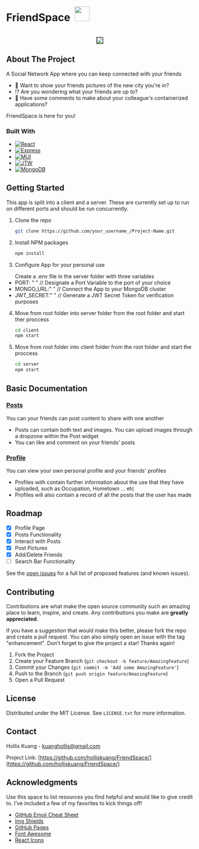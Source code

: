 # FriendSpace <img src='https://res.cloudinary.com/dd97ovnmi/image/upload/v1677131194/friends_irkpgb.png' width=40px height=40px style="margin-left:5px"> 

<!-- PROJECT LOGO -->
<br />
<div align="center">
    <img style='border:1px solid black' src="https://res.cloudinary.com/dd97ovnmi/image/upload/v1677113683/chrome_zKY7exhAMr_mdzad1.jpg" >
 
</div>




<!-- ABOUT THE PROJECT -->
## About The Project

<p>A Social Network App where you can keep connected with your friends 
<ul>
<li> 🌉 Want to show your friends pictures of the new city you're in?</li>
<li> ⁉️ Are you wondering what your friends are up to?</li>
<li> 🐳 Have some comments to make about your colleague's containerized applications? </li>
</ul>
</p>
<p>FriendSpace is here for you!</p>



### Built With

* [![React][React.js]][React-url]
* [![Express][Express.js]][Express-url]
* [![MUI][MUI]][MUI-url]
* [![JTW][JWT]][JWT-url]
* [![MongoDB][MongoDB]][MongoDB-url]



<!-- GETTING STARTED -->
## Getting Started

This app is split into a client and a server. These are currently set up to run on different ports and should be run concurrently.

1. Clone the repo
   ```sh
   git clone https://github.com/your_username_/Project-Name.git
   ```
2. Install NPM packages
   ```sh
   npm install
   ```
3. Configure App for your personal use
<ul>
Create a .env file in the server folder with three variables
<li>PORT: " " // Designate a Port Variable to the port of your choice</li>
<li>MONGO_URL:" "  // Connect the App to your MongoDB cluster </li>
<li>JWT_SECRET:" " // Generate a JWT Secret Token for verification purposes </li>
</ul>
   
   
4. Move from root folder into server folder from the root folder and start ther proccess
   ```sh
   cd client
   npm start
   ```
5. Move from root folder into client folder from the root folder and start the proccess
   ```sh
   cd server
   npm start
   ```


<!-- USAGE EXAMPLES -->
## Basic Documentation



<h3><ins>Posts</ins></h3>
<p>You can your friends can post content to share with one another</p>
<ul>
<li>Posts can contain both text and images. You can upload images through a dropzone within the Post widget</li>
<li>You can like and comment on your friends' posts</li>
</ul>


<h3><ins>Profile</ins></h3>

<p>You can view your own personal profile and your friends' profiles</p>
<ul>
<li>Profiles with contain further information about the use that they have uploaded, such as Occupation, Hometown ... etc </li>
<li>Profiles will also contain a record of all the posts that the user has made </li>
</ul>



<!-- ROADMAP -->
## Roadmap

- [x] Profile Page
- [x] Posts Functionality
- [x] Interact with Posts 
- [x] Post Pictures
- [x] Add/Delete Friends
- [ ] Search Bar Functionality

See the [open issues](https://github.com/holliskuang/FriendSpace/issues) for a full list of proposed features (and known issues).



<!-- CONTRIBUTING -->
## Contributing

Contributions are what make the open source community such an amazing place to learn, inspire, and create. Any contributions you make are **greatly appreciated**.

If you have a suggestion that would make this better, please fork the repo and create a pull request. You can also simply open an issue with the tag "enhancement".
Don't forget to give the project a star! Thanks again!

1. Fork the Project
2. Create your Feature Branch (`git checkout -b feature/AmazingFeature`)
3. Commit your Changes (`git commit -m 'Add some AmazingFeature'`)
4. Push to the Branch (`git push origin feature/AmazingFeature`)
5. Open a Pull Request



<!-- LICENSE -->
## License

Distributed under the MIT License. See `LICENSE.txt` for more information.



<!-- CONTACT -->
## Contact

Hollis Kuang - kuanghollis@gmail.com

Project Link: [https://github.com/holliskuang/FriendSpace/](https://github.com/holliskuang/FriendSpace/)



<!-- ACKNOWLEDGMENTS -->
## Acknowledgments

Use this space to list resources you find helpful and would like to give credit to. I've included a few of my favorites to kick things off!

* [GitHub Emoji Cheat Sheet](https://www.webpagefx.com/tools/emoji-cheat-sheet)
* [Img Shields](https://shields.io)
* [GitHub Pages](https://pages.github.com)
* [Font Awesome](https://fontawesome.com)
* [React Icons](https://react-icons.github.io/react-icons/search)



<!-- MARKDOWN LINKS & IMAGES -->
<!-- https://www.markdownguide.org/basic-syntax/#reference-style-links -->

[license-shield]: https://img.shields.io/github/license/othneildrew/Best-README-Template.svg?style=for-the-badge
[license-url]: https://github.com/othneildrew/Best-README-Template/blob/master/LICENSE.txt
[linkedin-shield]: https://img.shields.io/badge/-LinkedIn-black.svg?style=for-the-badge&logo=linkedin&colorB=555
[linkedin-url]: https://linkedin.com/in/othneildrew

[Next.js]: https://img.shields.io/badge/next.js-000000?style=for-the-badge&logo=nextdotjs&logoColor=white
[Next-url]: https://nextjs.org/
[React.js]: https://img.shields.io/badge/React-20232A?style=for-the-badge&logo=react&logoColor=61DAFB
[React-url]: https://reactjs.org/
[Express.js]: https://img.shields.io/badge/Express.js-404D59?style=for-the-badge
[Express-url]: https://expressjs.com/
[MUI]: https://img.shields.io/badge/Material--UI-0081CB?style=for-the-badge&logo=material-ui&logoColor=white
[MUI-url]: https://mui.com/
[TypeScript.js]: https://img.shields.io/badge/TypeScript-007ACC?style=for-the-badge&logo=typescript&logoColor=white
[TypeScript-url]: https://www.typescriptlang.org/
[MongoDB]: https://img.shields.io/badge/MongoDB-4EA94B?style=for-the-badge&logo=mongodb&logoColor=white
[MongoDB-url]: https://www.mongodb.com/
[JWT]: https://img.shields.io/badge/json%20web%20tokens-323330?style=for-the-badge&logo=json-web-tokens&logoColor=pink
[JWT-url]: https://jwt.io/
